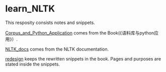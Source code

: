 # learn_NLTK

This resposity consists notes and snippets.

[Corpus_and_Python_Application](./Corpus_and_Python_Application) comes from the Book(《语料库与python应用》）.

[NLTK_docs](./NLTK_docs) comes from the NLTK documentation.

[redesign](./redesign) keeps the rewritten snippets in the book. Pages and purposes are stated inside the snippets.
